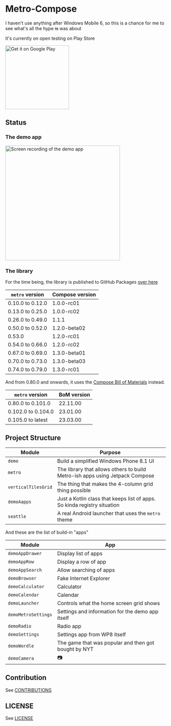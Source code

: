 # Metro-Compose

I haven't use anything after Windows Mobile 6, so this is a chance for me to see what's all the
hype ~~is~~ was about

It's currently on open testing on Play Store

<a href='https://play.google.com/store/apps/details?id=com.louis993546.metro.demo&pcampaignid=pcampaignidMKT-Other-global-all-co-prtnr-py-PartBadge-Mar2515-1'><img alt='Get it on Google Play' src='https://play.google.com/intl/en_us/badges/static/images/badges/en_badge_web_generic.png' width="200"/></a>

## Status

### The demo app

<img src="/metro-demo.gif" width="360" alt="Screen recording of the demo app"/>

### The library

For the time being, the library is published to GitHub Packages
[over here](https://github.com/louis993546/Metro-Compose/packages/896987)

| `metro` version  | Compose version |
|------------------|-----------------|
| 0.10.0 to 0.12.0 | 1.0.0-rc01      |
| 0.13.0 to 0.25.0 | 1.0.0-rc02      |
| 0.26.0 to 0.49.0 | 1.1.1           |
| 0.50.0 to 0.52.0 | 1.2.0-beta02    |
| 0.53.0           | 1.2.0-rc01      |
| 0.54.0 to 0.66.0 | 1.2.0-rc02      |
| 0.67.0 to 0.69.0 | 1.3.0-beta01    |
| 0.70.0 to 0.73.0 | 1.3.0-beta03    |
| 0.74.0 to 0.79.0 | 1.3.0-rc01      |

And from 0.80.0 and onwards, it uses the [Compose Bill of Materials](https://developer.android.com/jetpack/compose/setup#bom-version-mapping) instead.

| `metro` version    | BoM version |
|--------------------|-------------|
| 0.80.0 to 0.101.0  | 22.11.00    |
| 0.102.0 to 0.104.0 | 23.01.00    |
| 0.105.0 to latest  | 23.03.00    |


## Project Structure

| Module              | Purpose                                                                      |
|---------------------|------------------------------------------------------------------------------|
| `demo`              | Build a simplified Windows Phone 8.1 UI                                      |
| `metro`             | The library that allows others to build Metro-ish apps using Jetpack Compose |
| `verticalTilesGrid` | The thing that makes the 4-column grid thing possible                        |
| `demoAapps`         | Just a Kotlin class that keeps list of apps. So kinda registry situation     |
| `seattle`           | A real Android launcher that uses the `metro` theme                          |

And these are the list of build-in "apps"

| Module              | App                                                  |
|---------------------|------------------------------------------------------|
| `demoAppDrawer`     | Display list of apps                                 |
| `demoAppRow`        | Display a row of app                                 |
| `demoAppSearch`     | Allow searching of apps                              |
| `demoBrowser`       | Fake Internet Explorer                               |
| `demoCalculator`    | Calculator                                           |
| `demoCalendar`      | Calendar                                             |
| `demoLauncher`      | Controls what the home screen grid shows             |
| `demoMetroSettings` | Settings and information for the demo app itself     |
| `demoRadio`         | Radio app                                            |
| `demoSettings`      | Settings app from WP8 itself                         |
| `demoWordle`        | The game that was popular and then got bought by NYT |
| `demoCamera`        | 📷                                                   |

## Contribution

See [CONTRIBUTIONS](CONTRIBUTIONS.md)

## LICENSE

See [LICENSE](LICENSE)
